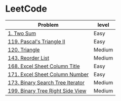 # LeetCode

|Problem|level|
|---|---|
|[1. Two Sum](https://github.com/chowdapon2/LeetCode/blob/master/1.%20Two%20Sum.md) | Easy|
|[119. Pascal's Triangle II](https://github.com/chowdapon2/LeetCode/blob/master/119.%20Pascal%E2%80%99s%20Triangle%20II.md)|Easy|
|[120. Triangle](https://github.com/chowdapon2/LeetCode/blob/master/120.%20Triangle.md)|Medium|
|[143. Reorder List](https://github.com/chowdapon2/LeetCode/blob/master/143.%20Reorder%20List.md)|Medium|
|[168. Excel Sheet Column Title](https://github.com/chowdapon2/LeetCode/blob/master/168.%20Excel%20Sheet%20Column%20Title.md)|Easy|
|[171. Excel Sheet Column Number](https://github.com/chowdapon2/LeetCode/blob/master/171.%20Excel%20Sheet%20Column%20Number.md)|Easy|
|[173. Binary Search Tree Iterator](https://github.com/chowdapon2/LeetCode/blob/master/173.%20Binary%20Search%20Tree%20Iterator.md)|Medium|
|[199. Binary Tree Right Side View](https://github.com/chowdapon2/LeetCode/blob/master/199.%20Binary%20Tree%20Right%20Side%20View.md)|Medium|
      
